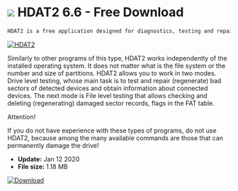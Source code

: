 # ![](https://cdn.softexe.net/static/icon/win.gif) HDAT2 6.6 - Free Download

```sh
HDAT2 is a free application designed for diagnostics, testing and repairing HDD disks. The program detects devices connected to AHCI / RAID controllers, ATA / ATAPI / SATA interfaces, SCSI bus, SDD drives, and those connected via USB.
```
[![HDAT2](https:https://tse4.mm.bing.net/th?id=OIP.RrUjhFvrHNPo6x-eCnwFDgHaD7&pid=Api)](https://softexe.net/win/disks-files/other/hdat2:pRRhg.html)

Similarly to other programs of this type, HDAT2 works independently of the installed operating system. It does not matter what is the file system or the number and size of partitions. HDAT2 allows you to work in two modes. Drive level testing, whose main task is to test and repair (regenerate) bad sectors of detected devices and obtain information about connected devices. The next mode is File level testing that allows checking and deleting (regenerating) damaged sector records, flags in the FAT table.
 
 Attention!
 
 If you do not have experience with these types of programs, do not use HDAT2, because among the many available commands are those that can permanently damage the drive!


- **Update:** Jan 12 2020
- **File size:** 1.18 MB

[![Download](https://cdn.softexe.net/static/img/download.png)](https://softexe.net/win/disks-files/other/hdat2:pRRhg.html)


